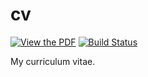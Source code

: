 # cv
[![View the PDF](https://img.shields.io/badge/view%20the-pdf-blue.svg)](https://github.com/rodluger/cv/raw/pdf/cv.pdf)
[![Build Status](https://travis-ci.org/rodluger/cv.svg?branch=master)](https://travis-ci.org/rodluger/cv)

My curriculum vitae.
